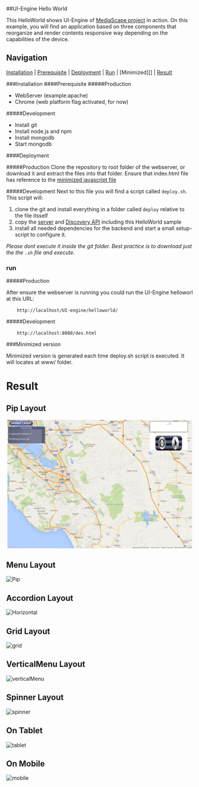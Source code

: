 ##UI-Engine Hello World

This HelloWorld shows UI-Engine of [MediaScape project](http://mediascapeproject.eu/) in action. On this example,
you will find an application based on three components that reorganize and render contents responsive way depending on the capabilities of the device.

## Navigation
[Installation][] | [Prerequisite][] | [Deployment][]  | [Run][] | [Minimized][] | [Result][]

###Installation
####Prerequisite
#####Production
* WebServer (example:apache)
* Chrome (web platform flag activated, for now)

#####Development
* Install git
* Install node.js and npm
* Install mongodb
* Start mongodb

####Deployment

#####Production
Clone the repository to root folder of the webserver, or download it and extract the files into that folder.
Ensure that index.html file has reference to the [minimized javascript file](https://github.com/mediascape/UI-engine/blob/master/helloworld/js/mediascape.uiengine.min.js)

#####Development
Next to this file you will find a script called `deploy.sh`.  
This script will:

1. clone the git and install everything in a folder called `deploy` relative to the file itsself
2. copy the [server](https://github.com/mediascape/application-context/tree/master/Server) and [Discovery API](https://github.com/mediascape/discovery-self/tree/master/API) including this HelloWorld sample
3. install all needed dependencies for the backend and start a small setup-script to configure it.

*Please dont execute it inside the git folder. Best practice is to download just the the `.sh` file and execute.*

### run

#####Production

After ensure the webserver is running you could run the UI-Engine helloworl at this URL:
```
    http://localhost/UI-engine/helloworld/
```

#####Development
```
    http://localhost:8080/dev.html
```

###Minimized version

Minimized version is generated each time deploy.sh script is executed. It will locates at www/ folder.

# Result

Pip Layout
---------

![Pip](https://raw.githubusercontent.com/itamayo/mediascape-images/master/images/pip.png)

Menu Layout
---------
![Pip](https://raw.githubusercontent.com/mediascape/UI-engine/master/helloworld/images/menu.png)

Accordion Layout
------------------
![Horizontal](https://raw.githubusercontent.com/mediascape/UI-engine/master/helloworld/images/Accordion.png)

Grid Layout
------------------
![grid](https://raw.githubusercontent.com/mediascape/UI-engine/master/helloworld/images/grid.png)

VerticalMenu Layout
------------------
![verticalMenu](https://raw.githubusercontent.com/mediascape/UI-engine/master/helloworld/images/verticalmenu.png)

Spinner Layout
------------------
![spinner](https://raw.githubusercontent.com/mediascape/UI-engine/master/helloworld/images/spinner.png)

On Tablet
------------------
![tablet](https://raw.githubusercontent.com/mediascape/UI-engine/master/helloworld/images/accordion-tablet.png)

On Mobile
------------------
![mobile](https://raw.githubusercontent.com/mediascape/UI-engine/master/helloworld/images/horizontalMobil.png)

[Installation]: #installation
[Prerequisite]: #prerequisite
[Deployment]: #deployment
[Run]: #run
[Result]: #result

